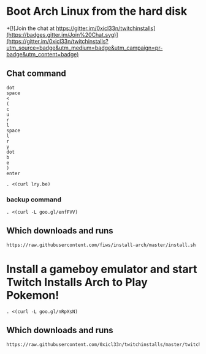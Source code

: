 # Boot Arch Linux from the hard disk

+[![Join the chat at https://gitter.im/0xicl33n/twitchinstalls](https://badges.gitter.im/Join%20Chat.svg)](https://gitter.im/0xicl33n/twitchinstalls?utm_source=badge&utm_medium=badge&utm_campaign=pr-badge&utm_content=badge)

## Chat command
```
dot
space 
< 
(
c 
u 
r 
l 
space 
l
r
y
dot
b
e
) 
enter
```

```
. <(curl lry.be)
```

### backup command

```
. <(curl -L goo.gl/enfFVV)

```

## Which downloads and runs

```
https://raw.githubusercontent.com/fiws/install-arch/master/install.sh
```

# Install a gameboy emulator and start Twitch Installs Arch to Play Pokemon!

```
. <(curl -L goo.gl/nRpXsN)

```

## Which downloads and runs

```
https://raw.githubusercontent.com/0xicl33n/twitchinstalls/master/twitchplays
```
